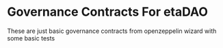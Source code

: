 # Governance Contracts For etaDAO

These are just basic governance contracts from openzeppelin wizard with some basic tests
